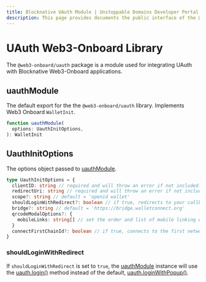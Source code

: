 ```yaml
---
title: Blocknative UAuth Module | Unstoppable Domains Developer Portal
description: This page provides documents the public interface of the @web3-onboard/uauth Blocknative module.
---
```


# UAuth Web3-Onboard Library

The `@web3-onboard/uauth` package is a module used for integrating UAuth with Blocknative Web3-Onboard applications.

## uauthModule

The default export for the the `@web3-onboard/uauth` library. Implements Web3 Onboard `WalletInit`.

```typescript
function uauthModule(
  options: UauthInitOptions,
): WalletInit
```

## UauthInitOptions

The options object passed to [uauthModule](#uauthModule).

```typescript
type UauthInitOptions = {
  clientID: string // required and will throw an error if not included: links dapp to Unstoppable Domains for customization
  redirectUri: string // required and will throw an error if not included: used for pop-up and callback redirection
  scope?: string // default = 'openid wallet'
  shouldLoginWithRedirect?: boolean // if true, redirects to your callback page
  bridge?: string // default = 'https://bridge.walletconnect.org'
  qrcodeModalOptions?: {
    mobileLinks: string[] // set the order and list of mobile linking wallets
  }
  connectFirstChainId?: boolean // if true, connects to the first network chain provided
}
```

### shouldLoginWithRedirect

If `shouldLoginWithRedirect` is set to `true`, the [uauthModule](#uauthModule) instance will use the [uauth.login()](/login-with-unstoppable/libraries/uauth-js.md#login) method instead of the default, [uauth.loginWithPopup()](/login-with-unstoppable/libraries/uauth-js.md#loginwithpopup).